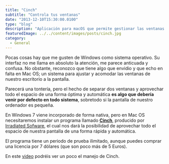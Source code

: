 ```yaml
---
title: "Cinch"
subtitle: "Controla tus ventanas"
date: "2013-12-10T15:30:00.0100"
type: "blog"
description: "Aplicación para macOS que permite gestionar las ventanas del escritorio."
featuredImage: ../../content/images/posts/cinch.jpg
category:
  - General
---
```


Pocas cosas hay que me gusten de Windows como sistema operativo. Su interfaz no me llama en absoluto la atención, me parece anticuada y confusa. No obstante, reconozco que tiene algo que envidio y que echo en falta en Mac OS; un sistema para ajustar y acomodar las ventanas de nuestro escritorio a la pantalla.

Parecerá una tontería, pero el hecho de separar dos ventanas y aprovechar todo el espacio de una forma óptima y automática **es algo que debería venir por defecto en todo sistema**, sobretodo si la pantalla de nuestro ordenador es pequeña.

En Windows 7 viene incorporado de forma nativa, pero en Mac OS necesitaremos instalar un programa llamado [**Cinch**](http://www.irradiatedsoftware.com/cinch/), producido por [Irradiated Sofware](http://www.irradiatedsoftware.com), el cual nos dará la posibilidad de aprovechar todo el espacio de nuestra pantalla de una forma rápida y automática.

El programa tiene un periodo de prueba ilimitado, aunque puedes comprar una licencia por 7 dólares (que son poco más de 5 Euros).

En este [video](https://vimeo.com/19331434) podréis ver un poco el manejo de Cinch.
